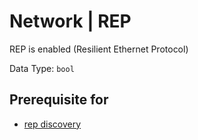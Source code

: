 # Network | REP

REP is enabled (Resilient Ethernet Protocol)

Data Type:  `bool`

## Prerequisite for

- [rep discovery](../discovery-reference/box/rep.md)
